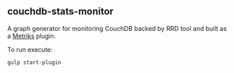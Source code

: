 couchdb-stats-monitor
---------------------

A graph generator for monitoring CouchDB backed by RRD tool and built as a [Metriks](https://github.com/kvz/metriks) plugin.

To run execute:

```shell
gulp start-plugin
```
